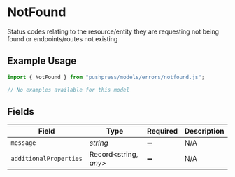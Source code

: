 # NotFound

Status codes relating to the resource/entity they are requesting not being found or endpoints/routes not existing

## Example Usage

```typescript
import { NotFound } from "pushpress/models/errors/notfound.js";

// No examples available for this model
```

## Fields

| Field                  | Type                   | Required               | Description            |
| ---------------------- | ---------------------- | ---------------------- | ---------------------- |
| `message`              | *string*               | :heavy_minus_sign:     | N/A                    |
| `additionalProperties` | Record<string, *any*>  | :heavy_minus_sign:     | N/A                    |
